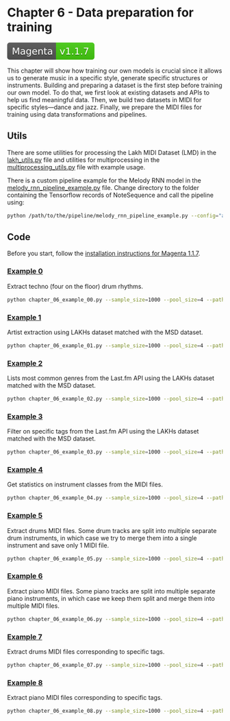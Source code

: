 # Chapter 6 - Data preparation for training

[![Magenta Version 1.1.7](../docs/magenta-v1.1.7-badge.svg)](https://github.com/magenta/magenta/releases/tag/1.1.7)

This chapter will show how training our own models is crucial since it allows us to generate music in a specific style, generate specific structures or instruments. Building and preparing a dataset is the first step before training our own model. To do that, we first look at existing datasets and APIs to help us find meaningful data. Then, we build two datasets in MIDI for specific styles—dance and jazz. Finally, we prepare the MIDI files for training using data transformations and pipelines.

## Utils

There are some utilities for processing the Lakh MIDI Dataset (LMD) in the [lakh_utils.py](./lakh_utils.py) file and utilities for multiprocessing in the [multiprocessing_utils.py](./multiprocessing_utils.py) file with example usage.

There is a custom pipeline example for the Melody RNN model in the [melody_rnn_pipeline_example.py](./melody_rnn_pipeline_example.py) file. Change directory to the folder containing the Tensorflow records of NoteSequence and call the pipeline using:

```bash
python /path/to/the/pipeline/melody_rnn_pipeline_example.py --config="attention_rnn" --input="notesequences.tfrecord" --output_dir="sequence_examples" --eval_ratio=0.10
``` 

## Code

Before you start, follow the [installation instructions for Magenta 1.1.7](https://github.com/PacktPublishing/hands-on-music-generation-with-magenta/tree/master/Chapter01#installing-magenta).

### [Example 0](chapter_06_example_00.py)

Extract techno (four on the floor) drum rhythms.

```bash
python chapter_06_example_00.py --sample_size=1000 --pool_size=4 --path_dataset_dir=PATH_DATASET --path_output_dir=PATH_OUTPUT --bass_drums_on_beat_threshold=0.75 
```

### [Example 1](chapter_06_example_01.py)

Artist extraction using LAKHs dataset matched with the MSD dataset.

```bash
python chapter_06_example_01.py --sample_size=1000 --pool_size=4 --path_dataset_dir=PATH_DATASET --path_match_scores_file=PATH_MATCH_SCORES
```

### [Example 2](chapter_06_example_02.py)

Lists most common genres from the Last.fm API using the LAKHs dataset matched with the MSD dataset.

```bash
python chapter_06_example_02.py --sample_size=1000 --pool_size=4 --path_dataset_dir=PATH_DATASET --path_match_scores_file=PATH_MATCH_SCORES --last_fm_api_key=LAST_FM_API_KEY
```

### [Example 3](chapter_06_example_03.py)

Filter on specific tags from the Last.fm API using the LAKHs dataset matched with the MSD dataset.

```bash
python chapter_06_example_03.py --sample_size=1000 --pool_size=4 --path_dataset_dir=PATH_DATASET --path_match_scores_file=PATH_MATCH_SCORES --last_fm_api_key=LAST_FM_API_KEY --tags="['jazz', 'blues']"
```

### [Example 4](chapter_06_example_04.py)

Get statistics on instrument classes from the MIDI files.

```bash
python chapter_06_example_04.py --sample_size=1000 --pool_size=4 --path_dataset_dir=PATH_DATASET --path_match_scores_file=PATH_MATCH_SCORES
```

### [Example 5](chapter_06_example_05.py)

Extract drums MIDI files. Some drum tracks are split into multiple separate drum instruments, in which case we try to merge them into a single instrument and save only 1 MIDI file.

```bash
python chapter_06_example_05.py --sample_size=1000 --pool_size=4 --path_dataset_dir=PATH_DATASET --path_match_scores_file=PATH_MATCH_SCORES --path_output_dir=PATH_OUTPUT
```

### [Example 6](chapter_06_example_06.py)

Extract piano MIDI files. Some piano tracks are split into multiple separate piano instruments, in which case we keep them split and merge them into multiple MIDI files.

```bash
python chapter_06_example_06.py --sample_size=1000 --pool_size=4 --path_dataset_dir=PATH_DATASET --path_match_scores_file=PATH_MATCH_SCORES --path_output_dir=PATH_OUTPUT
```

### [Example 7](chapter_06_example_07.py)

Extract drums MIDI files corresponding to specific tags.

```bash
python chapter_06_example_07.py --sample_size=1000 --pool_size=4 --path_dataset_dir=PATH_DATASET --path_match_scores_file=PATH_MATCH_SCORES --path_output_dir=PATH_OUTPUT --last_fm_api_key=LAST_FM_API_KEY --tags="['jazz', 'blues']"
```

### [Example 8](chapter_06_example_08.py)

Extract piano MIDI files corresponding to specific tags.

```bash
python chapter_06_example_08.py --sample_size=1000 --pool_size=4 --path_dataset_dir=PATH_DATASET --path_match_scores_file=PATH_MATCH_SCORES --path_output_dir=PATH_OUTPUT --last_fm_api_key=LAST_FM_API_KEY --tags="['jazz', 'blues']"
```
